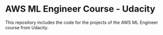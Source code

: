# AWS ML Engineer Course - Udacity
This repository includes the code for the projects of the AWS ML Engineer course from Udacity.
